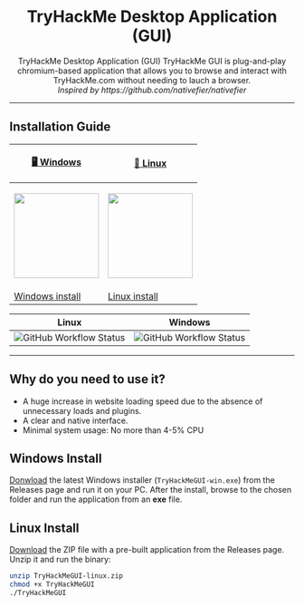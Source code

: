 <h1 align="center">
TryHackMe Desktop Application (GUI)
</h1>
<p align="center">
TryHackMe Desktop Application (GUI)
TryHackMe GUI is plug-and-play chromium-based application that allows you to browse and interact with TryHackMe.com without needing to lauch a browser. <br>
  <i>Inspired by https://github.com/nativefier/nativefier</i>
</p>
<hr>

## Installation Guide

| <p align="center"><a href="https://github.com/Swafox/tryhackme-gui">🖥️ Windows | <p align="center"><a href="https://github.com/Swafox/tryhackme-gui">🐧 Linux |
| --------------------------------------------------------------------- | --------------------------------------------------------------------------------- |
| <p align="center"><img src="https://cdn.svgporn.com/logos/microsoft-windows.svg" width="150" height="150" /></p>    | <p align="center"><img src="https://cdn.svgporn.com/logos/linux-tux.svg" width="150" height="150" /></p>                |
| <a href="https://github.com/Swafox/tryhackme-gui#windows-install"> Windows install                             | <a href="https://github.com/Swafox/tryhackme-gui#linux-install"> Linux install                                              |

| Linux                                                                                                                   | Windows
| ----------------------------------------------------------------------------------------------------------------------- | -------------------------------------------------------------------------------------------------------------------------- |
| ![GitHub Workflow Status](https://img.shields.io/github/workflow/status/ciphey/ciphey/Python%20application?label=Linux) | ![GitHub Workflow Status](https://img.shields.io/github/checks-status/Swafox/tryhackme-gui/1.1?color=green&label=Windows&logo=Windows) | ![GitHub Workflow Status](https://img.shields.io/github/checks-status/Swafox/tryhackme-gui/1.1?color=green&label=Linux&logo=Linux) |
<hr>

## Why do you need to use it?
- A huge increase in website loading speed due to the absence of unnecessary loads and plugins.
- A clear and native interface.
- Minimal system usage: No more than 4-5% CPU

## Windows Install
<a href="https://github.com/Swafox/tryhackme-gui/releases/download/1.1/TryHackMeGUI-win.exe">Donwload</a> the latest Windows installer (`TryHackMeGUI-win.exe`) from the Releases page and run it on your PC. After the install, browse to the chosen folder and run the application from an **exe** file.

## Linux Install
<a href="https://github.com/Swafox/tryhackme-gui/releases/download/1.1/TryHackMeGUI-linux.zip">Download</a> the ZIP file with a pre-built application from the Releases page.
Unzip it and run the binary:
```bash
unzip TryHackMeGUI-linux.zip
chmod +x TryHackMeGUI
./TryHackMeGUI
```
